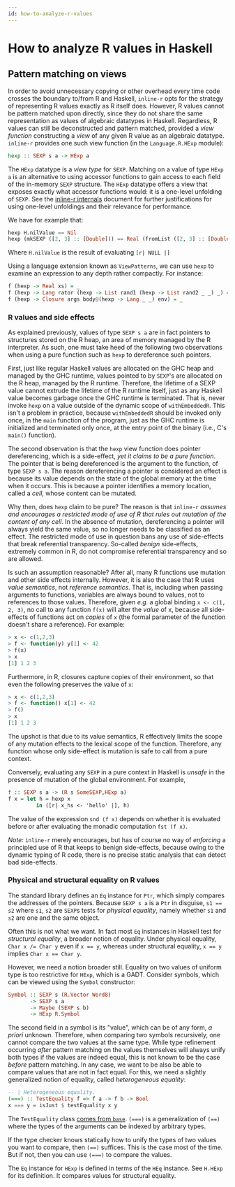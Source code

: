 ```yaml
---
id: how-to-analyze-r-values
---
```


# How to analyze R values in Haskell

## Pattern matching on views

In order to avoid unnecessary copying or other overhead every time
code crosses the boundary to/from R and Haskell, `inline-r` opts for
the strategy of representing R values exactly as R itself does.
However, R values cannot be pattern matched upon directly, since they
do not share the same representation as values of algebraic datatypes
in Haskell. Regardless, R values can still be deconstructed and
pattern matched, provided a *view function* constructing a *view* of
any given R value as an algebraic datatype. `inline-r` provides one
such view function (in the `Language.R.HExp` module):

~~~ haskell
hexp :: SEXP s a -> HExp a
~~~

The `HExp` datatype is a *view type* for `SEXP`. Matching on a value
of type `HExp a` is an alternative to using accessor functions to gain
access to each field of the in-memory `SEXP` structure. The `HExp`
datatype offers a view that exposes exactly what accessor functions
would: it is a one-level unfolding of `SEXP`. See the
[inline-r internals](internal-structures.html) document for further
justifications for using one-level unfoldings and their relevance for
performance.

We have for example that:

~~~ haskell
hexp H.nilValue == Nil
hexp (mkSEXP ([2, 3] :: [Double])) == Real (fromList ([2, 3] :: [Double]))
~~~

Where `H.nilValue` is the result of evaluating `[r| NULL |]`

Using a language extension known as `ViewPatterns`, we can use `hexp`
to examine an expression to any depth rather compactly. For instance:

~~~ haskell
f (hexp -> Real xs) = _
f (hexp -> Lang rator (hexp -> List rand1 (hexp -> List rand2 _ _) _) = _
f (hexp -> Closure args body@(hexp -> Lang _ _) env) = _
~~~

### R values and side effects

As explained previously, values of type `SEXP s a` are in fact pointers
to structures stored on the R heap, an area of memory managed by the
R interpreter. As such, one must take heed of the following two
observations when using a pure function such as `hexp` to dereference
such pointers.

First, just like regular Haskell values are allocated on the GHC heap
and managed by the GHC runtime, values pointed to by `SEXP`'s are
allocated on the R heap, managed by the R runtime. Therefore, the
lifetime of a SEXP value cannot extrude the lifetime of the R runtime
itself, just as any Haskell value becomes garbage once the GHC runtime
is terminated. That is, never invoke `hexp` on a value outside of the
dynamic scope of `withEmbeddedR`. This isn't a problem in practice,
because `withEmbeddedR` should be invoked only once, in the `main`
function of the program, just as the GHC runtime is initialized and
terminated only once, at the entry point of the binary (i.e., C's
`main()` function).

The second observation is that the `hexp` view function does pointer
dereferencing, which is a side-effect, *yet it claims to be a pure
function*. The pointer that is being dereferenced is the argument to
the function, of type `SEXP s a`. The reason dereferencing a pointer
is considered an effect is because its value depends on the state of
the global memory at the time when it occurs. This is because
a pointer identifies a memory location, called a *cell*, whose content
can be mutated.

Why then, does `hexp` claim to be pure? The reason is that `inline-r`
*assumes and encourages a restricted mode of use of R that rules out
mutation of the content of any cell*. In the absence of mutation,
dereferencing a pointer will always yield the same value, so no longer
needs to be classified as an effect. The restricted mode of use in
question bans any use of side-effects that break referential
transparency. So-called *benign* side-effects, extremely common in R,
do not compromise referential transparency and so are allowed.

Is such an assumption reasonable? After all, many R functions use
mutation and other side effects internally. However, it is also the
case that R uses *value semantics*, not *reference semantics*. That
is, including when passing arguments to functions, variables are
always bound to values, not to references to those values. Therefore,
given *e.g.* a global binding `x <- c(1, 2, 3)`, no call to any
function `f(x)` will alter the *value* of x, because all side-effects
of functions act on *copies* of `x` (the formal parameter of the
function doesn't share a reference). For example:

~~~ r
> x <- c(1,2,3)
> f <- function(y) y[1] <- 42
> f(x)
> x
[1] 1 2 3
~~~

Furthermore, in R, closures capture copies of their environment, so
that even the following preserves the value of `x`:

~~~ r
> x <- c(1,2,3)
> f <- function() x[1] <- 42
> f()
> x
[1] 1 2 3
~~~

The upshot is that due to its value semantics, R effectively limits
the scope of any mutation effects to the lexical scope of the
function. Therefore, any function whose only side-effect is mutation
is safe to call from a pure context.

Conversely, evaluating any `SEXP` in a pure context in Haskell is
*unsafe* in the presence of mutation of the global environment. For
example,

~~~ haskell
f :: SEXP s a -> (R s SomeSEXP,HExp a)
f x = let h = hexp x
         in ([r| x_hs <- 'hello' |], h)
~~~

The value of the expression `snd (f x)` depends on whether it is evaluated
before or after evaluating the monadic computation `fst (f x)`.

*Note:* `inline-r` merely encourages, but has of course no way of
*enforcing* a principled use of R that keeps to benign side-effects,
because owing to the dynamic typing of R code, there is no precise
static analysis that can detect bad side-effects.

### Physical and structural equality on R values

The standard library defines an `Eq` instance for `Ptr`, which simply
compares the addresses of the pointers. Because `SEXP s a` is a `Ptr`
in disguise, `s1 == s2` where `s1`, `s2` are `SEXP`s tests for
*physical equality*, namely whether `s1` and `s2` are one and the same
object.

Often this is not what we want. In fact most `Eq` instances in Haskell
test for *structural equality*, a broader notion of equality. Under
physical equality, `Char x /= Char y` even if `x == y`, whereas under
structural equality, `x == y` implies `Char x == Char y`.

However, we need a notion broader still. Equality on two values of
uniform type is too restrictive for `HExp`, which is a GADT. Consider
symbols, which can be viewed using the `Symbol` constructor:

~~~ haskell
Symbol :: SEXP s (R.Vector Word8)
       -> SEXP s a
       -> Maybe (SEXP s b)
       -> HExp R.Symbol
~~~

The second field in a symbol is its "value", which can be of any form,
*a priori* unknown. Therefore, when comparing two symbols recursively,
one cannot compare the two values at the same type. While type
refinement occurring *after* pattern matching on the values themselves
will always unify both types if the values are indeed equal, this is
not known to be the case *before* pattern matching. In any case, we
want to be also be able to compare values that are not in fact equal.
For this, we need a slightly generalized notion of equality, called
*heterogeneous equality*:

~~~ haskell
-- | Heterogeneous equality.
(===) :: TestEquality f => f a -> f b -> Bool
x === y = isJust $ testEquality x y
~~~

The `TestEquality` class
[comes from `base`](https://downloads.haskell.org/~ghc/latest/docs/html/libraries/base-4.8.1.0/Data-Type-Equality.html).
`(===)` is a generalization of `(==)` where the types of the arguments
can be indexed by arbitrary types.

If the type checker knows statically how to unify the types of two
values you want to compare, then `(==)` suffices. This is the case
most of the time. But if not, then you can use `(===)` to compare the
values.

The `Eq` instance for `HExp` is defined in terms of the `HEq`
instance. See `H.HExp` for its definition. It compares values for
structural equality.
